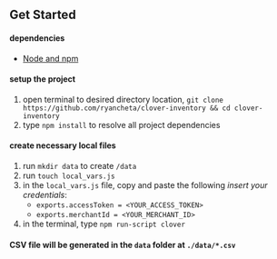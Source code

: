 ## Get Started
#### dependencies
- [Node and npm](https://nodejs.org/en/)

#### setup the project
1. open terminal to desired directory location, `git clone https://github.com/ryancheta/clover-inventory && cd clover-inventory`
1. type `npm install` to resolve all project dependencies

#### create necessary local files
1. run `mkdir data` to create `/data`
1. run `touch local_vars.js`
1. in the `local_vars.js` file, copy and paste the following *insert your credentials*:
    - `exports.accessToken = <YOUR_ACCESS_TOKEN>`
    - `exports.merchantId = <YOUR_MERCHANT_ID>`
1. in the terminal, type `npm run-script clover`

#### CSV file will be generated in the `data` folder at `./data/*.csv`
